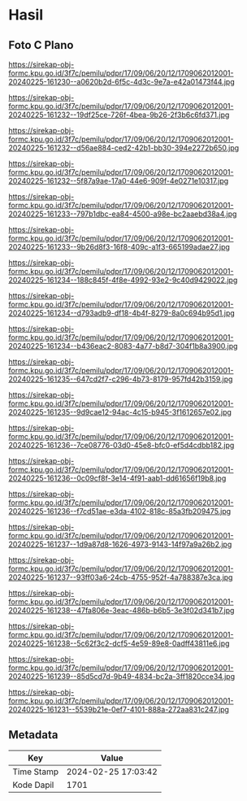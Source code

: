 # Hasil

## Foto C Plano

https://sirekap-obj-formc.kpu.go.id/3f7c/pemilu/pdpr/17/09/06/20/12/1709062012001-20240225-161230--a0620b2d-6f5c-4d3c-9e7a-e42a01473f44.jpg

https://sirekap-obj-formc.kpu.go.id/3f7c/pemilu/pdpr/17/09/06/20/12/1709062012001-20240225-161232--19df25ce-726f-4bea-9b26-2f3b6c6fd371.jpg

https://sirekap-obj-formc.kpu.go.id/3f7c/pemilu/pdpr/17/09/06/20/12/1709062012001-20240225-161232--d56ae884-ced2-42b1-bb30-394e2272b650.jpg

https://sirekap-obj-formc.kpu.go.id/3f7c/pemilu/pdpr/17/09/06/20/12/1709062012001-20240225-161232--5f87a9ae-17a0-44e6-909f-4e0271e10317.jpg

https://sirekap-obj-formc.kpu.go.id/3f7c/pemilu/pdpr/17/09/06/20/12/1709062012001-20240225-161233--797b1dbc-ea84-4500-a98e-bc2aaebd38a4.jpg

https://sirekap-obj-formc.kpu.go.id/3f7c/pemilu/pdpr/17/09/06/20/12/1709062012001-20240225-161233--9b26d8f3-16f8-409c-a1f3-665199adae27.jpg

https://sirekap-obj-formc.kpu.go.id/3f7c/pemilu/pdpr/17/09/06/20/12/1709062012001-20240225-161234--188c845f-4f8e-4992-93e2-9c40d9429022.jpg

https://sirekap-obj-formc.kpu.go.id/3f7c/pemilu/pdpr/17/09/06/20/12/1709062012001-20240225-161234--d793adb9-df18-4b4f-8279-8a0c694b95d1.jpg

https://sirekap-obj-formc.kpu.go.id/3f7c/pemilu/pdpr/17/09/06/20/12/1709062012001-20240225-161234--b436eac2-8083-4a77-b8d7-304f1b8a3900.jpg

https://sirekap-obj-formc.kpu.go.id/3f7c/pemilu/pdpr/17/09/06/20/12/1709062012001-20240225-161235--647cd2f7-c296-4b73-8179-957fd42b3159.jpg

https://sirekap-obj-formc.kpu.go.id/3f7c/pemilu/pdpr/17/09/06/20/12/1709062012001-20240225-161235--9d9cae12-94ac-4c15-b945-3f1612657e02.jpg

https://sirekap-obj-formc.kpu.go.id/3f7c/pemilu/pdpr/17/09/06/20/12/1709062012001-20240225-161236--7ce08776-03d0-45e8-bfc0-ef5d4cdbb182.jpg

https://sirekap-obj-formc.kpu.go.id/3f7c/pemilu/pdpr/17/09/06/20/12/1709062012001-20240225-161236--0c09cf8f-3e14-4f91-aab1-dd61656f19b8.jpg

https://sirekap-obj-formc.kpu.go.id/3f7c/pemilu/pdpr/17/09/06/20/12/1709062012001-20240225-161236--f7cd51ae-e3da-4102-818c-85a3fb209475.jpg

https://sirekap-obj-formc.kpu.go.id/3f7c/pemilu/pdpr/17/09/06/20/12/1709062012001-20240225-161237--1d9a87d8-1626-4973-9143-14f97a9a26b2.jpg

https://sirekap-obj-formc.kpu.go.id/3f7c/pemilu/pdpr/17/09/06/20/12/1709062012001-20240225-161237--93ff03a6-24cb-4755-952f-4a788387e3ca.jpg

https://sirekap-obj-formc.kpu.go.id/3f7c/pemilu/pdpr/17/09/06/20/12/1709062012001-20240225-161238--47fa806e-3eac-486b-b6b5-3e3f02d341b7.jpg

https://sirekap-obj-formc.kpu.go.id/3f7c/pemilu/pdpr/17/09/06/20/12/1709062012001-20240225-161238--5c62f3c2-dcf5-4e59-89e8-0adff43811e6.jpg

https://sirekap-obj-formc.kpu.go.id/3f7c/pemilu/pdpr/17/09/06/20/12/1709062012001-20240225-161239--85d5cd7d-9b49-4834-bc2a-3ff1820cce34.jpg

https://sirekap-obj-formc.kpu.go.id/3f7c/pemilu/pdpr/17/09/06/20/12/1709062012001-20240225-161231--5539b21e-0ef7-4101-888a-272aa831c247.jpg


## Metadata

| Key        | Value               |
| ---------- | ------------------- |
| Time Stamp | 2024-02-25 17:03:42 |
| Kode Dapil | 1701                |



